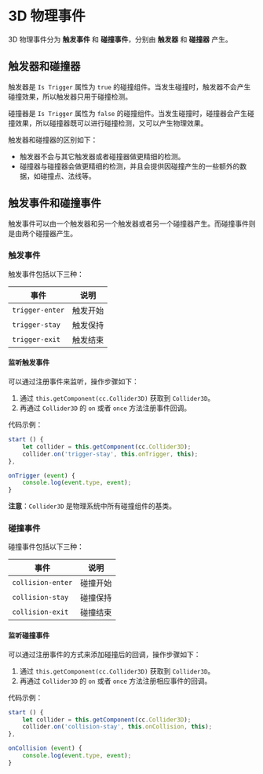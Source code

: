 # 3D 物理事件

3D 物理事件分为 **触发事件** 和 **碰撞事件**，分别由 **触发器** 和 **碰撞器** 产生。

## 触发器和碰撞器

触发器是 `Is Trigger` 属性为 `true` 的碰撞组件。当发生碰撞时，触发器不会产生碰撞效果，所以触发器只用于碰撞检测。

碰撞器是 `Is Trigger` 属性为 `false` 的碰撞组件。当发生碰撞时，碰撞器会产生碰撞效果，所以碰撞器既可以进行碰撞检测，又可以产生物理效果。

触发器和碰撞器的区别如下：

- 触发器不会与其它触发器或者碰撞器做更精细的检测。
- 碰撞器与碰撞器会做更精细的检测，并且会提供因碰撞产生的一些额外的数据，如碰撞点、法线等。

## 触发事件和碰撞事件

触发事件可以由一个触发器和另一个触发器或者另一个碰撞器产生。而碰撞事件则是由两个碰撞器产生。

### 触发事件

触发事件包括以下三种：

| 事件             | 说明             |
| --------------- | ---------------- |
| `trigger-enter` | 触发开始          |
| `trigger-stay`  | 触发保持          |
| `trigger-exit`  | 触发结束          |

#### 监听触发事件

可以通过注册事件来监听，操作步骤如下：

1. 通过 `this.getComponent(cc.Collider3D)` 获取到 `Collider3D`。
2. 再通过 `Collider3D` 的 `on` 或者 `once` 方法注册事件回调。

代码示例：

  ```js
  start () {
      let collider = this.getComponent(cc.Collider3D);
      collider.on('trigger-stay', this.onTrigger, this);
  },

  onTrigger (event) {
      console.log(event.type, event);
  }
  ```

**注意**：`Collider3D` 是物理系统中所有碰撞组件的基类。

### 碰撞事件

碰撞事件包括以下三种：

| 事件               | 说明             |
| ----------------- | ---------------- |
| `collision-enter` | 碰撞开始          |
| `collision-stay`  | 碰撞保持          |
| `collision-exit`  | 碰撞结束          |

#### 监听碰撞事件

可以通过注册事件的方式来添加碰撞后的回调，操作步骤如下：

1. 通过 `this.getComponent(cc.Collider3D)` 获取到 `Collider3D`。
2. 再通过 `Collider3D` 的 `on` 或者 `once` 方法注册相应事件的回调。

代码示例：

  ```js
  start () {
      let collider = this.getComponent(cc.Collider3D);
      collider.on('collision-stay', this.onCollision, this);
  },

  onCollision (event) {
      console.log(event.type, event);
  }
  ```

